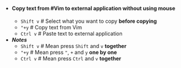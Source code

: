 - #### Copy text from #Vim to external application without using mouse
	- `Shift v` # Select what you want to copy **before copying**
	- `"+y` # Copy text from Vim
	- `Ctrl v` # Paste text to external application
- ***Notes***
	- `Shift v` # Mean press `Shift` and `v` **together**
	- `"+y` # Mean press `"`, `+` and `y` **one by one**
	- `Ctrl v` # Mean press `Ctrl` and `v` **together**